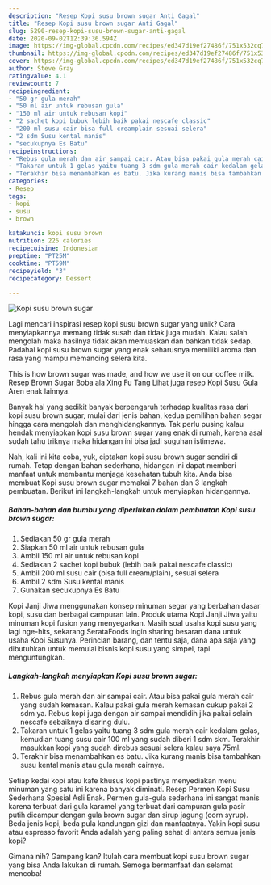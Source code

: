 ```yaml
---
description: "Resep Kopi susu brown sugar Anti Gagal"
title: "Resep Kopi susu brown sugar Anti Gagal"
slug: 5290-resep-kopi-susu-brown-sugar-anti-gagal
date: 2020-09-02T12:39:36.594Z
image: https://img-global.cpcdn.com/recipes/ed347d19ef27486f/751x532cq70/kopi-susu-brown-sugar-foto-resep-utama.jpg
thumbnail: https://img-global.cpcdn.com/recipes/ed347d19ef27486f/751x532cq70/kopi-susu-brown-sugar-foto-resep-utama.jpg
cover: https://img-global.cpcdn.com/recipes/ed347d19ef27486f/751x532cq70/kopi-susu-brown-sugar-foto-resep-utama.jpg
author: Steve Gray
ratingvalue: 4.1
reviewcount: 7
recipeingredient:
- "50 gr gula merah"
- "50 ml air untuk rebusan gula"
- "150 ml air untuk rebusan kopi"
- "2 sachet kopi bubuk lebih baik pakai nescafe classic"
- "200 ml susu cair bisa full creamplain sesuai selera"
- "2 sdm Susu kental manis"
- "secukupnya Es Batu"
recipeinstructions:
- "Rebus gula merah dan air sampai cair. Atau bisa pakai gula merah cair yang sudah kemasan. Kalau pakai gula merah kemasan cukup pakai 2 sdm ya. Rebus kopi juga dengan air sampai mendidih jika pakai selain nescafe sebaiknya disaring dulu."
- "Takaran untuk 1 gelas yaitu tuang 3 sdm gula merah cair kedalam gelas, kemudian tuang susu cair 100 ml yang sudah diberi 1 sdm skm. Terakhir masukkan kopi yang sudah direbus sesuai selera kalau saya 75ml."
- "Terakhir bisa menambahkan es batu. Jika kurang manis bisa tambahkan susu kental manis atau gula merah cairnya."
categories:
- Resep
tags:
- kopi
- susu
- brown

katakunci: kopi susu brown 
nutrition: 226 calories
recipecuisine: Indonesian
preptime: "PT25M"
cooktime: "PT59M"
recipeyield: "3"
recipecategory: Dessert

---
```



![Kopi susu brown sugar](https://img-global.cpcdn.com/recipes/ed347d19ef27486f/751x532cq70/kopi-susu-brown-sugar-foto-resep-utama.jpg)

Lagi mencari inspirasi resep kopi susu brown sugar yang unik? Cara menyiapkannya memang tidak susah dan tidak juga mudah. Kalau salah mengolah maka hasilnya tidak akan memuaskan dan bahkan tidak sedap. Padahal kopi susu brown sugar yang enak seharusnya memiliki aroma dan rasa yang mampu memancing selera kita.

This is how brown sugar was made, and how we use it on our coffee milk. Resep Brown Sugar Boba ala Xing Fu Tang Lihat juga resep Kopi Susu Gula Aren enak lainnya.

Banyak hal yang sedikit banyak berpengaruh terhadap kualitas rasa dari kopi susu brown sugar, mulai dari jenis bahan, kedua pemilihan bahan segar hingga cara mengolah dan menghidangkannya. Tak perlu pusing kalau hendak menyiapkan kopi susu brown sugar yang enak di rumah, karena asal sudah tahu triknya maka hidangan ini bisa jadi suguhan istimewa.


Nah, kali ini kita coba, yuk, ciptakan kopi susu brown sugar sendiri di rumah. Tetap dengan bahan sederhana, hidangan ini dapat memberi manfaat untuk membantu menjaga kesehatan tubuh kita. Anda bisa membuat Kopi susu brown sugar memakai 7 bahan dan 3 langkah pembuatan. Berikut ini langkah-langkah untuk menyiapkan hidangannya.

<!--inarticleads1-->

##### Bahan-bahan dan bumbu yang diperlukan dalam pembuatan Kopi susu brown sugar:

1. Sediakan 50 gr gula merah
1. Siapkan 50 ml air untuk rebusan gula
1. Ambil 150 ml air untuk rebusan kopi
1. Sediakan 2 sachet kopi bubuk (lebih baik pakai nescafe classic)
1. Ambil 200 ml susu cair (bisa full cream/plain), sesuai selera
1. Ambil 2 sdm Susu kental manis
1. Gunakan secukupnya Es Batu


Kopi Janji Jiwa menggunakan konsep minuman segar yang berbahan dasar kopi, susu dan berbagai campuran lain. Produk utama Kopi Janji Jiwa yaitu minuman kopi fusion yang menyegarkan. Masih soal usaha kopi susu yang lagi nge-hits, sekarang SerataFoods ingin sharing besaran dana untuk usaha Kopi Susunya. Perincian barang, dan tentu saja, dana apa saja yang dibutuhkan untuk memulai bisnis kopi susu yang simpel, tapi menguntungkan. 

<!--inarticleads2-->

##### Langkah-langkah menyiapkan Kopi susu brown sugar:

1. Rebus gula merah dan air sampai cair. Atau bisa pakai gula merah cair yang sudah kemasan. Kalau pakai gula merah kemasan cukup pakai 2 sdm ya. Rebus kopi juga dengan air sampai mendidih jika pakai selain nescafe sebaiknya disaring dulu.
1. Takaran untuk 1 gelas yaitu tuang 3 sdm gula merah cair kedalam gelas, kemudian tuang susu cair 100 ml yang sudah diberi 1 sdm skm. Terakhir masukkan kopi yang sudah direbus sesuai selera kalau saya 75ml.
1. Terakhir bisa menambahkan es batu. Jika kurang manis bisa tambahkan susu kental manis atau gula merah cairnya.


Setiap kedai kopi atau kafe khusus kopi pastinya menyediakan menu minuman yang satu ini karena banyak diminati. Resep Permen Kopi Susu Sederhana Spesial Asli Enak. Permen gula-gula sederhana ini sangat manis karena terbuat dari gula karamel yang terbuat dari campuran gula pasir putih dicampur dengan gula brown sugar dan sirup jagung (corn syrup). Beda jenis kopi, beda pula kandungan gizi dan manfaatnya. Yakin kopi susu atau espresso favorit Anda adalah yang paling sehat di antara semua jenis kopi? 

Gimana nih? Gampang kan? Itulah cara membuat kopi susu brown sugar yang bisa Anda lakukan di rumah. Semoga bermanfaat dan selamat mencoba!
